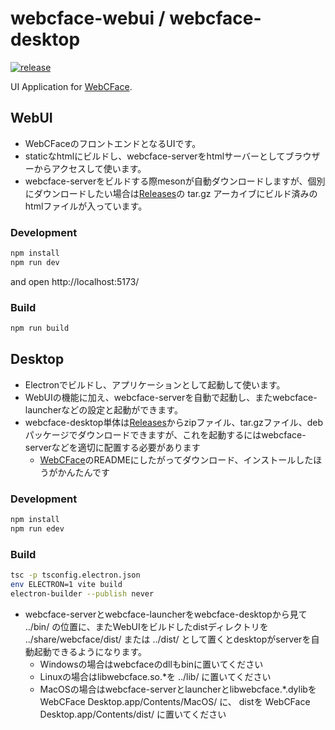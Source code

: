 # webcface-webui / webcface-desktop
[![release](https://img.shields.io/github/v/release/na-trium-144/webcface-webui)](https://github.com/na-trium-144/webcface-webui/releases)

UI Application for [WebCFace](https://github.com/na-trium-144/webcface).

## WebUI
* WebCFaceのフロントエンドとなるUIです。
* staticなhtmlにビルドし、webcface-serverをhtmlサーバーとしてブラウザーからアクセスして使います。
* webcface-serverをビルドする際mesonが自動ダウンロードしますが、個別にダウンロードしたい場合は[Releases](https://github.com/na-trium-144/webcface-webui/releases)の tar.gz アーカイブにビルド済みのhtmlファイルが入っています。

### Development

```bash
npm install
npm run dev
```

and open http://localhost:5173/

### Build

```bash
npm run build
```

## Desktop

* Electronでビルドし、アプリケーションとして起動して使います。
* WebUIの機能に加え、webcface-serverを自動で起動し、またwebcface-launcherなどの設定と起動ができます。
* webcface-desktop単体は[Releases](https://github.com/na-trium-144/webcface-webui/releases)からzipファイル、tar.gzファイル、debパッケージでダウンロードできますが、これを起動するにはwebcface-serverなどを適切に配置する必要があります
	* [WebCFace](https://github.com/na-trium-144/webcface)のREADMEにしたがってダウンロード、インストールしたほうがかんたんです

### Development

```bash
npm install
npm run edev
```

### Build

```bash
tsc -p tsconfig.electron.json
env ELECTRON=1 vite build
electron-builder --publish never
```

* webcface-serverとwebcface-launcherをwebcface-desktopから見て ../bin/ の位置に、またWebUIをビルドしたdistディレクトリを ../share/webcface/dist/ または ../dist/ として置くとdesktopがserverを自動起動できるようになります。
	* Windowsの場合はwebcfaceのdllもbinに置いてください
	* Linuxの場合はlibwebcface.so.\*を ../lib/ に置いてください
	* MacOSの場合はwebcface-serverとlauncherとlibwebcface.\*.dylibを WebCFace Desktop.app/Contents/MacOS/ に、 distを WebCFace Desktop.app/Contents/dist/ に置いてください


